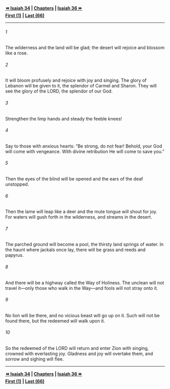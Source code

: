   
**[⏪ Isaiah 34](./Isaiah%2034.md) | [Chapters](./_index.md) | [Isaiah 36 ⏩](./Isaiah%2036.md)**  
**[First (1)](./Isaiah%201.md) | [Last (66)](./Isaiah%2066.md)**  
  
---  
  
###### 1  
The wilderness and the land will be glad; the desert will rejoice and blossom like a rose.  
  
###### 2  
It will bloom profusely and rejoice with joy and singing. The glory of Lebanon will be given to it, the splendor of Carmel and Sharon. They will see the glory of the LORD, the splendor of our God.  
  
###### 3  
Strengthen the limp hands and steady the feeble knees!  
  
###### 4  
Say to those with anxious hearts: “Be strong, do not fear! Behold, your God will come with vengeance. With divine retribution He will come to save you.”  
  
###### 5  
Then the eyes of the blind will be opened and the ears of the deaf unstopped.  
  
###### 6  
Then the lame will leap like a deer and the mute tongue will shout for joy. For waters will gush forth in the wilderness, and streams in the desert.  
  
###### 7  
The parched ground will become a pool, the thirsty land springs of water. In the haunt where jackals once lay, there will be grass and reeds and papyrus.  
  
###### 8  
And there will be a highway called the Way of Holiness. The unclean will not travel it—only those who walk in the Way—and fools will not stray onto it.  
  
###### 9  
No lion will be there, and no vicious beast will go up on it. Such will not be found there, but the redeemed will walk upon it.  
  
###### 10  
So the redeemed of the LORD will return and enter Zion with singing, crowned with everlasting joy. Gladness and joy will overtake them, and sorrow and sighing will flee.  
  
  
---  
  
**[⏪ Isaiah 34](./Isaiah%2034.md) | [Chapters](./_index.md) | [Isaiah 36 ⏩](./Isaiah%2036.md)**  
**[First (1)](./Isaiah%201.md) | [Last (66)](./Isaiah%2066.md)**  
  
